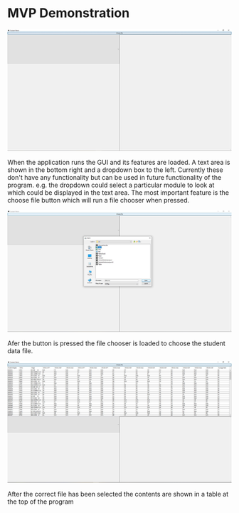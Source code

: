 # MVP Demonstration

![Running the Application](MVP/Demonstration_Images/Application.JPG)

When the application runs the GUI and its features are loaded. A text area is shown in the bottom right and a dropdown box to the left. Currently these don't have any functionality but can be used in future functionality of the program. e.g. the dropdown could select a particular module to look at which could be displayed in the text area.
The most important feature is the choose file button which will run a file chooser when pressed.

![Pressing the Choose File Button](MVP/Demonstration_Images/FileChooser.JPG)

Afer the button is pressed the file chooser is loaded to choose the student data file.

![Choosing the File](MVP/Demonstration_Images/DisplayTable.JPG)

After the correct file has been selected the contents are shown in a table at the top of the program